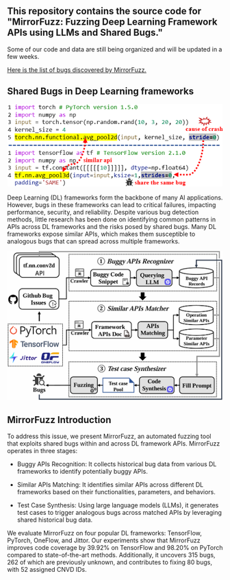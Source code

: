 ## This repository contains the source code for "MirrorFuzz: Fuzzing Deep Learning Framework APIs using LLMs and Shared Bugs." 
Some of our code and data are still being organized and will be updated in a few weeks.

[Here is the list of bugs discovered by MirrorFuzz.](https://github.com/MirrorFuzz/MirrorFuzz/blob/main/MirrorFuzz_bug_list.xlsx)
## Shared Bugs in Deep Learning frameworks

![SharedBugs](shared_bug_example.png)

Deep Learning (DL) frameworks form the backbone of many AI applications. However, bugs in these frameworks can lead to critical failures, impacting performance, security, and reliability. Despite various bug detection methods, little research has been done on identifying common patterns in APIs across DL frameworks and the risks posed by shared bugs. Many DL frameworks expose similar APIs, which makes them susceptible to analogous bugs that can spread across multiple frameworks.

![MirrorFuzz](MirrorFuzz_overview.png)

## MirrorFuzz Introduction
To address this issue, we present MirrorFuzz, an automated fuzzing tool that exploits shared bugs within and across DL framework APIs. MirrorFuzz operates in three stages:

- Buggy APIs Recognition: It collects historical bug data from various DL frameworks to identify potentially buggy APIs.

- Similar APIs Matching: It identifies similar APIs across different DL frameworks based on their functionalities, parameters, and behaviors.

- Test Case Synthesis: Using large language models (LLMs), it generates test cases to trigger analogous bugs across matched APIs by leveraging shared historical bug data.

We evaluate MirrorFuzz on four popular DL frameworks: TensorFlow, PyTorch, OneFlow, and Jittor. Our experiments show that MirrorFuzz improves code coverage by 39.92% on TensorFlow and 98.20% on PyTorch compared to state-of-the-art methods. Additionally, it uncovers 315 bugs, 262 of which are previously unknown, and contributes to fixing 80 bugs, with 52 assigned CNVD IDs.
